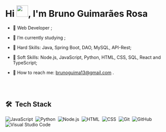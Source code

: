 <h1 align="left">Hi <img src="https://raw.githubusercontent.com/kaueMarques/kaueMarques/master/hi.gif" width="36px">, I'm Bruno Guimarães Rosa</h1>

- 🎲 Web Developer ;

-  I’m currently studying ;

-  Hard Skills: Java, Spring Boot, DAO, MySQL, API-Rest;

-  Soft Skills: Node.js, JavaScript, Python, HTML, CSS, SQL, React and TypeScript;

-  How to reach me: brunoguima13@gmail.com .


<br><br>

## 🛠 &nbsp;Tech Stack

![JavaScript](https://img.shields.io/badge/-JavaScript-05122A?style=flat&logo=javascript)&nbsp;
![Python](https://img.shields.io/badge/-Python-05122A?style=flat&logo=python)&nbsp;
![Node.js](https://img.shields.io/badge/-Node.js-05122A?style=flat&logo=node.js)&nbsp;
![HTML](https://img.shields.io/badge/-HTML-05122A?style=flat&logo=HTML5)&nbsp;
![CSS](https://img.shields.io/badge/-CSS-05122A?style=flat&logo=CSS3&logoColor=1572B6)&nbsp;
![Git](https://img.shields.io/badge/-Git-05122A?style=flat&logo=git)&nbsp;
![GitHub](https://img.shields.io/badge/-GitHub-05122A?style=flat&logo=github)&nbsp;
![Visual Studio Code](https://img.shields.io/badge/-Visual%20Studio%20Code-05122A?style=flat&logo=visual-studio-code&logoColor=007ACC)&nbsp;
